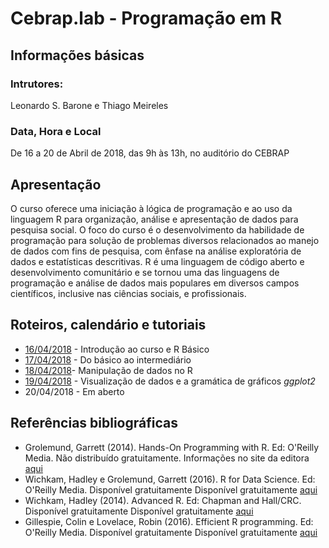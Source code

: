 #  Cebrap.lab - Programação em R

## Informações básicas

### Intrutores: 
Leonardo S. Barone e Thiago Meireles

### Data, Hora e Local
De 16 a 20 de Abril de 2018, das 9h às 13h, no auditório do CEBRAP

## Apresentação
O curso oferece uma iniciação à lógica de programação e ao uso da linguagem R para organização, análise e apresentação de dados para pesquisa social. O foco do curso é o desenvolvimento da habilidade de programação para solução de problemas diversos relacionados ao manejo de dados com fins de pesquisa, com ênfase na análise exploratória de dados e estatísticas descritivas. R é uma linguagem de código aberto e desenvolvimento comunitário e se tornou uma das linguagens de programação e análise de dados mais populares em diversos campos científicos, inclusive nas ciências sociais, e profissionais.

## Roteiros, calendário e tutoriais

- [16/04/2018](https://github.com/leobarone/https://github.com/leobarone/cebrap_lab_programacao_r/blob/master/classes/class01.md) - Introdução ao curso e R Básico
- [17/04/2018](https://github.com/leobarone/https://github.com/leobarone/cebrap_lab_programacao_r/blob/master/classes/class02.md) - Do básico ao intermediário
- [18/04/2018](https://github.com/leobarone/https://github.com/leobarone/cebrap_lab_programacao_r/blob/master/classes/class03.md)- Manipulação de dados no R
- [19/04/2018](https://github.com/leobarone/https://github.com/leobarone/cebrap_lab_programacao_r/blob/master/classes/class04.md) - Visualização de dados e a gramática de gráficos _ggplot2_
- 20/04/2018 - Em aberto

## Referências bibliográficas

- Grolemund, Garrett (2014). Hands-On Programming with R. Ed: O'Reilly Media. Não distribuído gratuitamente. Informações no site da editora [aqui](http://shop.oreilly.com/product/0636920028574.do)
- Wichkam, Hadley e Grolemund, Garrett (2016). R for Data Science. Ed: O'Reilly Media. Disponível gratuitamente Disponível gratuitamente [aqui](https://www.tidytextmining.com/)
- Wichkam, Hadley (2014). Advanced R. Ed: Chapman and Hall/CRC. Disponível gratuitamente Disponível gratuitamente [aqui](http://adv-r.had.co.nz/)
- Gillespie, Colin e Lovelace, Robin (2016). Efficient R programming. Ed: O'Reilly Media. Disponível gratuitamente Disponível gratuitamente [aqui](https://csgillespie.github.io/efficientR/)
